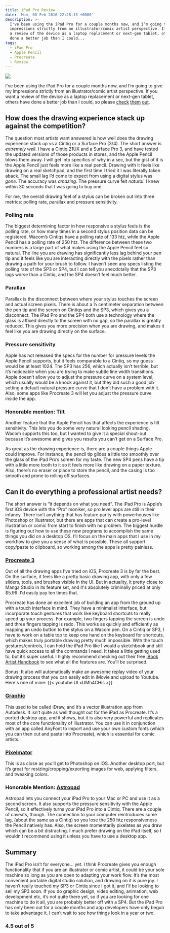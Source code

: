 ```yaml
---
title: iPad Pro Review
date: 'Mon, 08 Feb 2016 22:28:15 +0000'
description: >-
  I've been using the iPad Pro for a couple months now, and I’m going to give my
  impressions strictly from an illustrator/comic artist perspective. If you want
  a review of the device as a laptop replacement or next-gen tablet, others have
  done a better job than I could...
tags:
  - iPad Pro
  - Apple Pencil
  - Procreate
  - Review
---
```


![](/img/ipad-pro-screenshot-1.jpg)

I've been using the iPad Pro for a couple months now, and I’m going to give my impressions strictly from an illustrator/comic artist perspective. If you want a review of the device as a laptop replacement or next-gen tablet, others have done a better job than I could, so please [check](http://arstechnica.com/apple/2015/11/ipad-pro-review-mac-like-speed-with-all-the-virtues-and-limitations-of-ios/) [them](http://www.theverge.com/2015/11/11/9705966/apple-ipad-pro-review) [out](http://www.imore.com/ipad-pro-review).

How does the drawing experience stack up against the competition?
-----------------------------------------------------------------

The question most artists want answered is how well does the drawing experience stack up vs a Cintiq or a Surface Pro (3/4). The short answer is _extremely well_. I have a Cintiq 21UX and a Surface Pro 3, and have tested the updated versions of those products in stores, and the Apple Pencil blows them away. I will get into specifics of why in a sec, but the gist of it is the Apple Pencil just feels more like a real pencil. Drawing with it feels like drawing on a real sketchpad, and the first time I tried it I was literally taken aback. The small lag I’d come to expect from using a digital stylus was _gone_. The accuracy was _amazing_. The pressure curve felt _natural_. I knew within 30 seconds that I was going to buy one.

For me, the overall drawing feel of a stylus can be broken out into three metrics: polling rate, parallax and pressure sensitivity.

### Polling rate

The biggest determining factor in how responsive a stylus feels is the polling rate, or how many times in a second stylus position data can be registered. Wacom’s Cintiqs have a polling rate of 133 htz, while the Apple Pencil has a polling rate of 250 htz. The difference between these two numbers is a large part of what makes using the Apple Pencil feel so natural. The line you are drawing has significantly less lag behind your pen tip and it feels like you are interacting directly with the pixels rather than drawing a path for your brush to follow. I haven’t seen any specs listing the polling rate of the SP3 or SP4, but I can tell you anecdotally that the SP3 lags worse than a Cintiq, and the SP4 doesn’t feel much better.

### Parallax

Parallax is the disconnect between where your stylus touches the screen and actual screen pixels. There is about a ½ centimeter separation between the pen tip and the screen on Cintiqs and the SP3, which gives you a disconnect. The iPad Pro and the SP4 both use a technology where the glass is affixed directly to the screen with no gap, so the parallax is greatly reduced. This gives you more precision when you are drawing, and makes it feel like you are drawing directly on the surface.

### Pressure sensitivity

Apple has not released the specs for the number for pressure levels the Apple Pencil supports, but it feels comparable to a Cintiq, so my guess would be at least 1024. The SP3 has 256, which actually isn’t terrible, but it’s noticeable when you are trying to make subtle line width transitions. Apple doesn’t allow you to adjust the pressure curve on a system level, which usually would be a knock against it, but they did such a good job setting a default natural pressure curve that I don’t have a problem with it. Also, some apps like Procreate 3 will let you adjust the pressure curve inside the app.

### Honorable mention: Tilt

Another feature that the Apple Pencil has that affects the experience is tilt sensitivity. This lets you do some very natural looking pencil shading. Wacom supports this too, but I wanted to give it a special shout-out because it’s awesome and gives you results you can’t get on a Surface Pro.

As great as the drawing experience is, there are a couple things Apple could improve. For instance, the pencil tip glides a little too smoothly over the glass of the iPad Pro’s screen for my taste. The new SP4 pens have a tip with a little more tooth to it so it feels more like drawing on a paper texture. Also, there’s no eraser or place to store the pencil, and the casing is too smooth and prone to rolling off surfaces.

Can it do everything a professional artist needs?
-------------------------------------------------

The short answer is “it depends on what you need”. The iPad Pro is Apple’s first iOS device with the “Pro” moniker, so pro level apps are still in their infancy. There isn’t anything that has feature parity with powerhouses like Photoshop or Illustrator, but there are apps that can create a pro-level illustration or comic from start to finish with no problem. The biggest hurdle is figuring out how to use these new programs to accomplish the same things you did on a desktop OS. I’ll focus on the main apps that I use in my workflow to give you a sense of what is possible. These all support copy/paste to clipboard, so working among the apps is pretty painless.

### [Procreate 3](http://procreate.si/)

Out of all the drawing apps I’ve tried on iOS, Procreate 3 is by far the best. On the surface, it feels like a pretty basic drawing app, with only a few sliders, tools, and brushes visible in the UI. But in actuality, it pretty close to Manga Studio in its feature set, and it's absolutely criminally priced at only $5.99. I'd easily pay ten times that.

Procreate has done an excellent job of building an app from the ground up with a touch interface in mind. They have a minimalist interface, but incorporate touch gestures that work like keyboard shortcuts to really speed up your process. For example, two fingers tapping the screen is undo and three fingers tapping is redo. This works as quickly and efficiently as mapping an undo button to the stylus on a Wacom pen. On a Cintiq or SP3, I have to work on a table top to keep one hand on the keyboard for shortcuts, which makes truly portable drawing pretty much impossible. With the touch gestures/controls, I can hold the iPad Pro like I would a sketchbook and still have quick access to all the commands I need. It takes a little getting used to, but it’s super useful. I highly recommend checking out their free [iBook Artist Handbook](https://itunes.apple.com/us/book/procreate-artists-handbook/id520694987?mt=13) to see what all the features are. You’ll be surprised.

Bonus: It also will automatically make an awesome replay video of your drawing process that you can easily edit in iMovie and upload to Youtube. Here's one of mine:
{{< youtube ULxUMh4CHis >}}

### [Graphic](http://graphic.com/)

This used to be called iDraw, and it’s a vector illustration app from Autodesk. It isn’t quite as well thought out for the iPad as Procreate. It’s a ported desktop app, and it shows, but it is also very powerful and replicates most of the core functionality of Illustrator. You can use it in conjunction with an app called AnyFont to import and use your own custom fonts (which you can then cut and paste into Procreate), which is essential for comic artists.

### [Pixelmator](http://www.pixelmator.com/ios/)

This is as close as you’ll get to Photoshop on iOS. Another desktop port, but it’s great for resizing/cropping/exporting images for web, applying filters, and tweaking colors.

### Honorable Mention: [Astropad](http://astropad.com/)

Astropad lets you connect your iPad Pro to your Mac or PC and use it as a second screen. It also supports the pressure sensitivity with the Apple Pencil, so it effectively turns your iPad Pro into a Cintiq. There are a couple of caveats, though. The connection to your computer reintroduces some lag, (about the same as a Cintiq) so you lose the 250 htz responsiveness the Pencil natively has. Also, the screen momentarily pixelates as you draw which can be a bit distracting. I much prefer drawing on the iPad itself, so I wouldn’t recommend using it unless you have to use a desktop app.

Summary
-------

The iPad Pro isn’t for everyone… yet. I think Procreate gives you enough functionality that if you are an illustrator or comic artist, it could be your sole machine so long as you are open to adapting your work flow. It’s the most convenient portable digital studio solution, and drawing on it is pure joy. I haven’t really touched my SP3 or Cintiq since I got it, and I'll be looking to sell my SP3 soon. If you do graphic design, video editing, animation, web development etc, it’s not quite there yet, so if you are looking for one machine to do it all, you are probably better off with a SP4. But the iPad Pro has only been out for a couple months and app developers have only begun to take advantage it. I can’t wait to see how things look in a year or two.

### 4.5 out of 5
